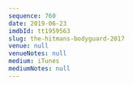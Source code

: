 ```yaml
---
sequence: 760
date: 2019-06-23
imdbId: tt1959563
slug: the-hitmans-bodyguard-2017
venue: null
venueNotes: null
medium: iTunes
mediumNotes: null
---
```

